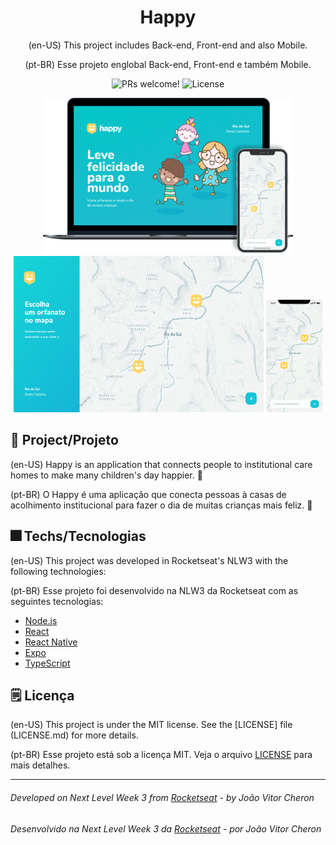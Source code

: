 <h1 align="center">Happy</h1>

<p align="center">
(en-US)
This project includes Back-end, Front-end and also Mobile.
</p>
<p align="center">
(pt-BR)
Esse projeto englobal Back-end, Front-end e também Mobile.
</p>

<p align="center">
 <img src="https://img.shields.io/static/v1?label=PRs&message=welcome&color=15C3D6&labelColor=000000" alt="PRs welcome!" />

  <img alt="License" src="https://img.shields.io/static/v1?label=license&message=MIT&color=15C3D6&labelColor=000000">
</p>

<p align="center">
  <img src="./src/git/happy.png" height=250px width= 400/>
  <img src="./src/git/page1.png"height=250px width= 400/>
  <img src="./src/git/mobile.gif" height=180px width=90px/>
</p>

## 🌠 Project/Projeto
(en-US)
Happy is an application that connects people to institutional care homes to make many children's day happier. 💙

(pt-BR)
O Happy é uma aplicação que conecta pessoas à casas de acolhimento institucional para fazer o dia de muitas crianças mais feliz. 💙

## 🎆 Techs/Tecnologias
(en-US)
This project was developed in Rocketseat's NLW3 with the following technologies:

(pt-BR)
Esse projeto foi desenvolvido na NLW3 da Rocketseat com as seguintes tecnologias:

- [Node.js](https://nodejs.org/en/)
- [React](https://reactjs.org)
- [React Native](https://facebook.github.io/react-native/)
- [Expo](https://expo.io/)
- [TypeScript](https://www.typescriptlang.org/)

## 🗒 Licença
(en-US)
This project is under the MIT license. See the [LICENSE] file (LICENSE.md) for more details.

(pt-BR)
Esse projeto está sob a licença MIT. Veja o arquivo [LICENSE](LICENSE.md) para mais detalhes.

---
###### Developed on Next Level Week 3 from [Rocketseat](https://rocketseat.com.br) - by João Vitor Cheron
###### Desenvolvido na Next Level Week 3 da [Rocketseat](https://rocketseat.com.br) - por João Vitor Cheron



